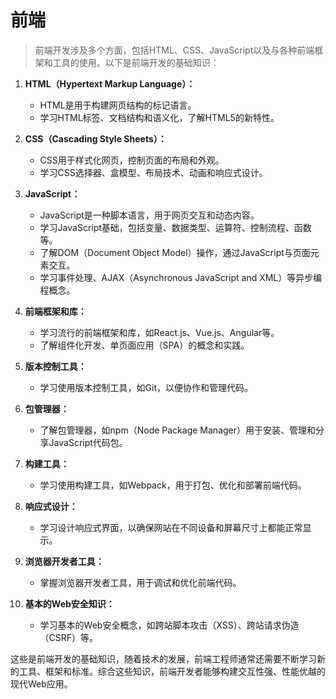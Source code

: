 # 前端
> 前端开发涉及多个方面，包括HTML、CSS、JavaScript以及与各种前端框架和工具的使用。以下是前端开发的基础知识：

1. **HTML（Hypertext Markup Language）：**
   - HTML是用于构建网页结构的标记语言。
   - 学习HTML标签、文档结构和语义化，了解HTML5的新特性。

2. **CSS（Cascading Style Sheets）：**
   - CSS用于样式化网页，控制页面的布局和外观。
   - 学习CSS选择器、盒模型、布局技术、动画和响应式设计。

3. **JavaScript：**
   - JavaScript是一种脚本语言，用于网页交互和动态内容。
   - 学习JavaScript基础，包括变量、数据类型、运算符、控制流程、函数等。
   - 了解DOM（Document Object Model）操作，通过JavaScript与页面元素交互。
   - 学习事件处理、AJAX（Asynchronous JavaScript and XML）等异步编程概念。

4. **前端框架和库：**
   - 学习流行的前端框架和库，如React.js、Vue.js、Angular等。
   - 了解组件化开发、单页面应用（SPA）的概念和实践。

5. **版本控制工具：**
   - 学习使用版本控制工具，如Git，以便协作和管理代码。

6. **包管理器：**
   - 了解包管理器，如npm（Node Package Manager）用于安装、管理和分享JavaScript代码包。

7. **构建工具：**
   - 学习使用构建工具，如Webpack，用于打包、优化和部署前端代码。

8. **响应式设计：**
   - 学习设计响应式界面，以确保网站在不同设备和屏幕尺寸上都能正常显示。

9. **浏览器开发者工具：**
   - 掌握浏览器开发者工具，用于调试和优化前端代码。

10. **基本的Web安全知识：**
    - 学习基本的Web安全概念，如跨站脚本攻击（XSS）、跨站请求伪造（CSRF）等。

这些是前端开发的基础知识，随着技术的发展，前端工程师通常还需要不断学习新的工具、框架和标准。综合这些知识，前端开发者能够构建交互性强、性能优越的现代Web应用。